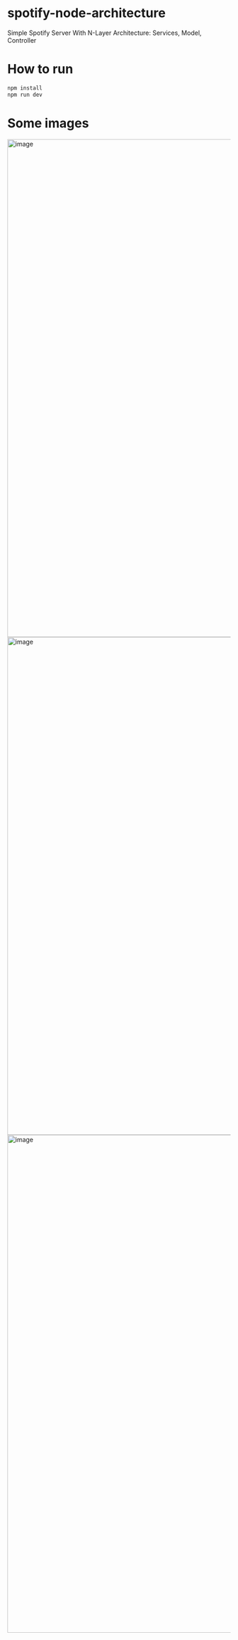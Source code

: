 # spotify-node-architecture
Simple Spotify Server With N-Layer Architecture: Services, Model, Controller

# How to run
```bash
npm install
npm run dev
```
# Some images
<img width="1120" alt="image" src="https://github.com/mrasyadc/spotify-node-architecture/assets/56964497/918bf452-16ed-45e0-a508-fd7caadbf166">

<img width="1120" alt="image" src="https://github.com/mrasyadc/spotify-node-architecture/assets/56964497/161406d3-c1ff-4ef5-9e2d-7bf10f3c222b">

<img width="1120" alt="image" src="https://github.com/mrasyadc/spotify-node-architecture/assets/56964497/f1969962-cb00-46d1-a95a-e4b240490437">


